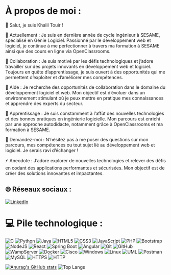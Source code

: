 # À propos de moi :

👋 Salut, je suis Khalil Touir !

🔭 Actuellement :
Je suis en dernière année de cycle ingénieur à SESAME, spécialisé en Génie Logiciel. Passionné par le développement web et logiciel, je continue à me perfectionner à travers ma formation à SESAME ainsi que des cours en ligne via OpenClassrooms.

👯 Collaboration :
Je suis motivé par les défis technologiques et j’adore travailler sur des projets innovants en développement web et logiciel. Toujours en quête d’apprentissage, je suis ouvert à des opportunités qui me permettent d’exploiter et d’améliorer mes compétences.

🤝 Aide :
Je recherche des opportunités de collaboration dans le domaine du développement logiciel et web. Mon objectif est d’évoluer dans un environnement stimulant où je peux mettre en pratique mes connaissances et apprendre des experts du secteur.

🌱 Apprentissage :
Je suis constamment à l’affût des nouvelles technologies et des bonnes pratiques en ingénierie logicielle. Mon parcours est enrichi par une approche autodidacte, notamment grâce à OpenClassrooms et ma formation à SESAME.

💬 Demandez-moi :
N’hésitez pas à me poser des questions sur mon parcours, mes compétences ou tout sujet lié au développement web et logiciel. Je serais ravi d’échanger !

⚡ Anecdote :
J’adore explorer de nouvelles technologies et relever des défis en codant des applications performantes et sécurisées. Mon objectif est de créer des solutions innovantes et impactantes.

## 🌐 Réseaux sociaux :

[![LinkedIn](https://img.shields.io/badge/LinkedIn-%230077B5.svg?logo=linkedin&logoColor=white)](https://www.linkedin.com/in/touir-khalil)

# 💻 Pile technologique :

![C](https://img.shields.io/badge/c-%2300599C.svg?style=for-the-badge&logo=c&logoColor=white)
![Python](https://img.shields.io/badge/python-3670A0?style=for-the-badge&logo=python&logoColor=ffdd54)
![Java](https://img.shields.io/badge/java-%23ED8B00.svg?style=for-the-badge&logo=java&logoColor=white)
![HTML5](https://img.shields.io/badge/html5-%23E34F26.svg?style=for-the-badge&logo=html5&logoColor=white)
![CSS3](https://img.shields.io/badge/css3-%231572B6.svg?style=for-the-badge&logo=css3&logoColor=white)
![JavaScript](https://img.shields.io/badge/javascript-%23323330.svg?style=for-the-badge&logo=javascript&logoColor=%23F7DF1E)
![PHP](https://img.shields.io/badge/php-%23777BB4.svg?style=for-the-badge&logo=php&logoColor=white)
![Bootstrap](https://img.shields.io/badge/bootstrap-%23563D7C.svg?style=for-the-badge&logo=bootstrap&logoColor=white)
![NodeJS](https://img.shields.io/badge/node.js-%2343853D.svg?style=for-the-badge&logo=node.js&logoColor=white)
![React](https://img.shields.io/badge/react-%2320232a.svg?style=for-the-badge&logo=react&logoColor=%2361DAFB)
![Spring Boot](https://img.shields.io/badge/Antivirus-%23D40000.svg?style=for-the-badge&logo=Antivirus&logoColor=white)
![Angular](https://img.shields.io/badge/DNS%20Filters-%234D4D4D.svg?style=for-the-badge&logo=DNS%20Filters&logoColor=white)
![Git](https://img.shields.io/badge/git-%23F05033.svg?style=for-the-badge&logo=git&logoColor=white)
![GitHub](https://img.shields.io/badge/github-%23121011.svg?style=for-the-badge&logo=github&logoColor=white)
![WampServer](https://img.shields.io/badge/WampServer-%23F7A93B.svg?style=for-the-badge&logo=WampServer&logoColor=white)
![Docker](https://img.shields.io/badge/docker-%230db7ed.svg?style=for-the-badge&logo=docker&logoColor=white)
![Cisco](https://img.shields.io/badge/cisco-%231BA0D7.svg?style=for-the-badge&logo=cisco&logoColor=white)
![Windows](https://img.shields.io/badge/windows-%230078D6.svg?style=for-the-badge&logo=windows&logoColor=white)
![Linux](https://img.shields.io/badge/linux-%23FCC624.svg?style=for-the-badge&logo=linux&logoColor=black)
![UML](https://img.shields.io/badge/UML-%23E0529E.svg?style=for-the-badge&logo=UML&logoColor=white)
![Postman](https://img.shields.io/badge/Postman-FF6C37?style=for-the-badge&logo=postman&logoColor=white)
![MySQL](https://img.shields.io/badge/mysql-%2300000f.svg?style=for-the-badge&logo=mysql&logoColor=white)
![HTTPS](https://img.shields.io/badge/HTTPS-%23B7178C.svg?style=for-the-badge&logo=HTTPS&logoColor=white)
![HTTP](https://img.shields.io/badge/HTTP-%23A81C7D.svg?style=for-the-badge&logo=HTTP&logoColor=white)



[![Anurag's GitHub stats](https://github-readme-stats.vercel.app/api?username=khalil-touir)](https://github.com/khalil-touir/github-readme-stats)
![Top Langs](https://github-readme-stats.vercel.app/api/top-langs/?username=khalil-touir&hide_progress=true)
<!--
**khalil-touir/khalil-touir** is a ✨ _special_ ✨ repository because its `README.md` (this file) appears on your GitHub profile.

Here are some ideas to get you started:

- 🔭 I’m currently working on ...
- 🌱 I’m currently learning ...
- 👯 I’m looking to collaborate on ...
- 🤔 I’m looking for help with ...
- 💬 Ask me about ...
- 📫 How to reach me: ...
- 😄 Pronouns: ...
- ⚡ Fun fact: ...
-->
